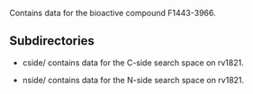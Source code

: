 Contains data for the bioactive compound F1443-3966.

## Subdirectories

- cside/ contains data for the C-side search space on rv1821.

- nside/ contains data for the N-side search space on rv1821.

